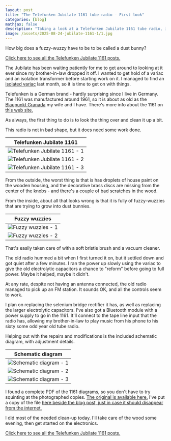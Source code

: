 ```yaml
---
layout: post
title: "The Telefunken Jubilate 1161 tube radio - First look"
categories: [blog]
mathjax: false
description: "Taking a look at a Telefunken Jubilate 1161 tube radio, inside and out. "
image: /assets/2025-08-24-jubilate-1161-1/1.jpg
---
```

How big does a fuzzy-wuzzy have to be to be called a dust bunny?

[Click here to see all the Telefunken Jubilate 1161 posts.](jubilate-1161-toc)

The Jubilate has been waiting patiently for me to get around to looking at it ever since my brother-in-law dropped it off.  I wanted to get hold of a variac and an isolation transformer before starting work on it.  I managed to find an [isolated variac](isolatedvariac) last month, so it is time to get on with things.

Telefunken is a German brand - hardly surprising since I live in Germany.  The 1161 was manufactured around 1961, so it is about as old as the [Blaupunkt Granada](1blaupunkt20300-toc) my wife and I have.  There's more info about the 1161 on [this web site.](https://www.radiomuseum.org/r/telefunken_jubilate_1161.html)

As always, the first thing to do is to look the thing over and clean it up a bit.

This radio is not in bad shape, but it does need some work done.

|Telefunken Jubilate 1161|
|------------------------|
|![Telefunken Jubilate 1161 - 1](/assets/2025-08-24-jubilate-1161-1/1.jpg)|
|![Telefunken Jubilate 1161 - 2](/assets/2025-08-24-jubilate-1161-1/2.jpg)|
|![Telefunken Jubilate 1161 - 3](/assets/2025-08-24-jubilate-1161-1/3.jpg)|

From the outside, the worst thing is that is has droplets of house paint on the wooden housing, and the decorative brass discs are missing from the center of the knobs - and there's a couple of bad scratches in the wood.

From the inside, about all that looks wrong is that it is fully of fuzzy-wuzzies that are trying to grow into dust bunnies.

|Fuzzy wuzzies|
|-------------|
|![Fuzzy wuzzies - 1](/assets/2025-08-24-jubilate-1161-1/4.jpg)|
|![Fuzzy wuzzies - 2](/assets/2025-08-24-jubilate-1161-1/5.jpg)|

That's easily taken care of with a soft bristle brush and a vacuum cleaner.

The old radio hummed a bit when I first turned it on, but it settled down and got quiet after a few minutes.  I ran the power up slowly using the variac to give the old electrolytic capacitors a chance to "reform" before going to full power.  Maybe it helped, maybe it didn't.

At any rate, despite not having an antenna connected, the old radio managed to pick up an FM station.  It sounds OK, and all the controls seem to work.

I plan on replacing the selenium bridge rectifier it has, as well as replacing the larger electrolytic capacitors.  I've also got a Bluetooth module with a power supply to go in the 1161.  It'll connect to the tape line input that the radio has, allowing my brother-in-law to play music from his phone to his sixty some odd year old tube radio.

Helping out with the repairs and modifications is the included schematic diagram, with adjustment details.

|Schematic diagram|
|-----------------|
|![Schematic diagram - 1](/assets/2025-08-24-jubilate-1161-1/6.jpg)|
|![Schematic diagram - 2](/assets/2025-08-24-jubilate-1161-1/7.jpg)|
|![Schematic diagram - 3](/assets/2025-08-24-jubilate-1161-1/8.jpg)|

I found a complete PDF of the 1161 diagrams, so you don't have to try squinting at the photographed copies.  [The original is available here.](https://elektrotanya.com/telefunken_jubilate_1161_sm.pdf/download.html#dl) I've put a copy of the file [here beside the blog post, just in case it should disappear from the internet.](/assets/2025-08-24-jubilate-1161-1/telefunken_jubilate_1161_sm.pdf)

I did most of the needed clean-up today.  I'll take care of the wood some evening, then get started on the electronics.

[Click here to see all the Telefunken Jubilate 1161 posts.](jubilate-1161-toc)
